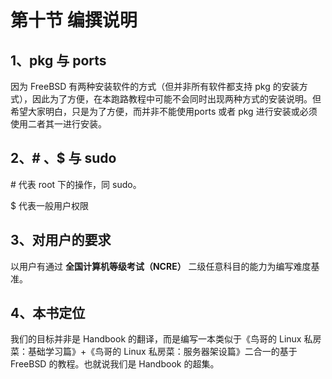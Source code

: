 # 第十节 编撰说明

## 1、pkg 与 ports

因为 FreeBSD 有两种安装软件的方式（但并非所有软件都支持 pkg 的安装方式），因此为了方便，在本跑路教程中可能不会同时出现两种方式的安装说明。但希望大家明白，只是为了方便，而并非不能使用ports 或者 pkg 进行安装或必须使用二者其一进行安装。

## 2、# 、$ 与 sudo

\# 代表 root 下的操作，同 sudo。

$ 代表一般用户权限

## 3、对用户的要求

以用户有通过 **全国计算机等级考试（NCRE）** 二级任意科目的能力为编写难度基准。

## 4、本书定位

我们的目标并非是 Handbook 的翻译，而是编写一本类似于《鸟哥的 Linux 私房菜：基础学习篇》+《鸟哥的 Linux 私房菜：服务器架设篇》二合一的基于 FreeBSD 的教程。也就说我们是 Handbook 的超集。
